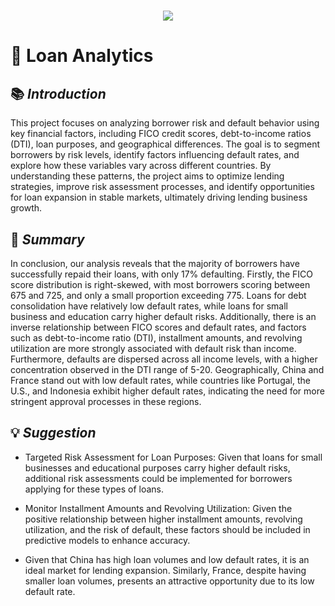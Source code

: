 <h1 align="center">
  <a href="https://git.io/typing-svg">
    <img src="https://readme-typing-svg.herokuapp.com/?lines=Project+Overview;+Loan+Risk+Analytics&center=true&size=30&font=Lato&color=blue&speed=20">
  </a>
</h1>

# 📂 **Loan Analytics**

## 📚 *Introduction*
This project focuses on analyzing borrower risk and default behavior using key financial factors, including FICO credit scores, debt-to-income ratios (DTI), loan purposes, and geographical differences. The goal is to segment borrowers by risk levels, identify factors influencing default rates, and explore how these variables vary across different countries. By understanding these patterns, the project aims to optimize lending strategies, improve risk assessment processes, and identify opportunities for loan expansion in stable markets, ultimately driving lending business growth.

## 📝 *Summary* 
In conclusion, our analysis reveals that the majority of borrowers have successfully repaid their loans, with only 17% defaulting. Firstly, the FICO score distribution is right-skewed, with most borrowers scoring between 675 and 725, and only a small proportion exceeding 775. Loans for debt consolidation have relatively low default rates, while loans for small business and education carry higher default risks. Additionally, there is an inverse relationship between FICO scores and default rates, and factors such as debt-to-income ratio (DTI), installment amounts, and revolving utilization are more strongly associated with default risk than income. Furthermore, defaults are dispersed across all income levels, with a higher concentration observed in the DTI range of 5-20. Geographically, China and France stand out with low default rates, while countries like Portugal, the U.S., and Indonesia exhibit higher default rates, indicating the need for more stringent approval processes in these regions.

## 💡 *Suggestion*
* Targeted Risk Assessment for Loan Purposes: Given that loans for small businesses and educational purposes carry higher default risks, additional risk assessments could be implemented for borrowers applying for these types of loans.

* Monitor Installment Amounts and Revolving Utilization: Given the positive relationship between higher installment amounts, revolving utilization, and the risk of default, these factors should be included in predictive models to enhance accuracy.

* Given that China has high loan volumes and low default rates, it is an ideal market for lending expansion. Similarly, France, despite having smaller loan volumes, presents an attractive opportunity due to its low default rate.
